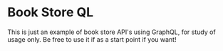 # Book Store QL

This is just an example of book store API's using GraphQL, for study of usage only. Be free to use it if as a start point if you want!
